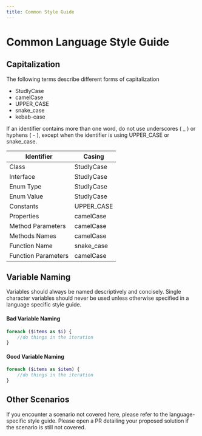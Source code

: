 ```yaml
---
title: Common Style Guide
---
```


# Common Language Style Guide

## Capitalization

The following terms describe different forms of capitalization

- StudlyCase
- camelCase
- UPPER_CASE
- snake_case
- kebab-case

If an identifier contains more than one word, do not use underscores ( _ ) or hyphens ( - ), except when the identifier is using UPPER_CASE or snake_case.

| Identifier          | Casing     |
|---------------------|------------|
| Class               | StudlyCase |
| Interface           | StudlyCase |
| Enum Type           | StudlyCase |
| Enum Value          | StudlyCase |
| Constants           | UPPER_CASE |
| Properties          | camelCase  |
| Method Parameters   | camelCase  |
| Methods Names       | camelCase  |
| Function Name       | snake_case |
| Function Parameters | camelCase  |


## Variable Naming

Variables should always be named descriptively and concisely. Single character variables should never be used unless otherwise specified in a language
specific style guide.

#### Bad Variable Naming

```php
foreach ($items as $i) {
    //do things in the iteration
}
```

#### Good Variable Naming

```php
foreach ($items as $item) {
    //do things in the iteration
}
```

## Other Scenarios

If you encounter a scenario not covered here, please refer to the language-specific style guide. Please open a PR detailing your proposed solution if
the scenario is still not covered.

